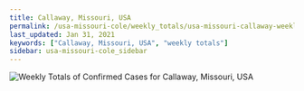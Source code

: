 ```yaml
---
title: Callaway, Missouri, USA
permalink: /usa-missouri-cole/weekly_totals/usa-missouri-callaway-weekly_totals.html
last_updated: Jan 31, 2021
keywords: ["Callaway, Missouri, USA", "weekly totals"]
sidebar: usa-missouri-cole_sidebar
---
```


![Weekly Totals of Confirmed Cases for Callaway, Missouri, USA](/covid_tracker/images/graphs/usa-missouri-callaway-weekly_totals_graph.png)
